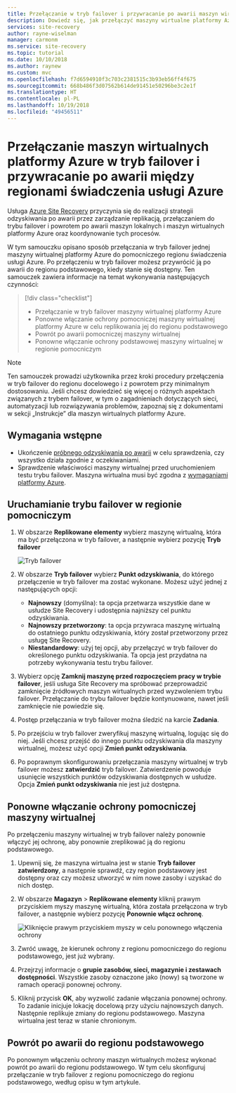 ```yaml
---
title: Przełączanie w tryb failover i przywracanie po awarii maszyn wirtualnych platformy Azure replikowanych do dodatkowego regionu świadczenia usługi Azure za pomocą usługi Azure Site Recovery
description: Dowiedz się, jak przełączyć maszyny wirtualne platformy Azure replikowane do dodatkowego regionu świadczenia usługi Azure w tryb failover i przywrócić je po awarii za pomocą usługi Azure Site Recovery
services: site-recovery
author: rayne-wiselman
manager: carmonm
ms.service: site-recovery
ms.topic: tutorial
ms.date: 10/10/2018
ms.author: raynew
ms.custom: mvc
ms.openlocfilehash: f7d6594910f3c703c2381515c3b93eb56ff4f675
ms.sourcegitcommit: 668b486f3d07562b614de91451e50296be3c2e1f
ms.translationtype: HT
ms.contentlocale: pl-PL
ms.lasthandoff: 10/19/2018
ms.locfileid: "49456511"
---
```

# <a name="fail-over-and-fail-back-azure-vms-between-azure-regions"></a>Przełączanie maszyn wirtualnych platformy Azure w tryb failover i przywracanie po awarii między regionami świadczenia usługi Azure

Usługa [Azure Site Recovery](site-recovery-overview.md) przyczynia się do realizacji strategii odzyskiwania po awarii przez zarządzanie replikacją, przełączaniem do trybu failover i powrotem po awarii maszyn lokalnych i maszyn wirtualnych platformy Azure oraz koordynowanie tych procesów.

W tym samouczku opisano sposób przełączania w tryb failover jednej maszyny wirtualnej platformy Azure do pomocniczego regionu świadczenia usługi Azure. Po przełączeniu w tryb failover możesz przywrócić ją po awarii do regionu podstawowego, kiedy stanie się dostępny. Ten samouczek zawiera informacje na temat wykonywania następujących czynności:

> [!div class="checklist"]
> * Przełączanie w tryb failover maszyny wirtualnej platformy Azure
> * Ponowne włączanie ochrony pomocniczej maszyny wirtualnej platformy Azure w celu replikowania jej do regionu podstawowego
> * Powrót po awarii pomocniczej maszyny wirtualnej
> * Ponowne włączanie ochrony podstawowej maszyny wirtualnej w regionie pomocniczym

> [!NOTE]
> Ten samouczek prowadzi użytkownika przez kroki procedury przełączenia w tryb failover do regionu docelowego i z powrotem przy minimalnym dostosowaniu. Jeśli chcesz dowiedzieć się więcej o różnych aspektach związanych z trybem failover, w tym o zagadnieniach dotyczących sieci, automatyzacji lub rozwiązywania problemów, zapoznaj się z dokumentami w sekcji „Instrukcje” dla maszyn wirtualnych platformy Azure.

## <a name="prerequisites"></a>Wymagania wstępne

- Ukończenie [próbnego odzyskiwania po awarii](azure-to-azure-tutorial-dr-drill.md) w celu sprawdzenia, czy wszystko działa zgodnie z oczekiwaniami.
- Sprawdzenie właściwości maszyny wirtualnej przed uruchomieniem testu trybu failover. Maszyna wirtualna musi być zgodna z [wymaganiami platformy Azure](azure-to-azure-support-matrix.md#support-for-replicated-machine-os-versions).

## <a name="run-a-failover-to-the-secondary-region"></a>Uruchamianie trybu failover w regionie pomocniczym

1. W obszarze **Replikowane elementy** wybierz maszynę wirtualną, która ma być przełączona w tryb failover, a następnie wybierz pozycję **Tryb failover**

   ![Tryb failover](./media/azure-to-azure-tutorial-failover-failback/failover.png)

2. W obszarze **Tryb failover** wybierz **Punkt odzyskiwania**, do którego przełączenie w tryb failover ma zostać wykonane. Możesz użyć jednej z następujących opcji:

   * **Najnowszy** (domyślna): ta opcja przetwarza wszystkie dane w usłudze Site Recovery i udostępnia najniższy cel punktu odzyskiwania.
   * **Najnowszy przetworzony**: ta opcja przywraca maszynę wirtualną do ostatniego punktu odzyskiwania, który został przetworzony przez usługę Site Recovery.
   * **Niestandardowy**: użyj tej opcji, aby przełączyć w tryb failover do określonego punktu odzyskiwania. Ta opcja jest przydatna na potrzeby wykonywania testu trybu failover.

3. Wybierz opcję **Zamknij maszynę przed rozpoczęciem pracy w trybie failover**, jeśli usługa Site Recovery ma spróbować przeprowadzić zamknięcie źródłowych maszyn wirtualnych przed wyzwoleniem trybu failover. Przełączanie do trybu failover będzie kontynuowane, nawet jeśli zamknięcie nie powiedzie się.

4. Postęp przełączania w tryb failover można śledzić na karcie **Zadania**.

5. Po przejściu w tryb failover zweryfikuj maszynę wirtualną, logując się do niej. Jeśli chcesz przejść do innego punktu odzyskiwania dla maszyny wirtualnej, możesz użyć opcji **Zmień punkt odzyskiwania**.

6. Po poprawnym skonfigurowaniu przełączania maszyny wirtualnej w tryb failover możesz **zatwierdzić** tryb failover.
   Zatwierdzenie powoduje usunięcie wszystkich punktów odzyskiwania dostępnych w usłudze. Opcja **Zmień punkt odzyskiwania** nie jest już dostępna.

## <a name="reprotect-the-secondary-vm"></a>Ponowne włączanie ochrony pomocniczej maszyny wirtualnej

Po przełączeniu maszyny wirtualnej w tryb failover należy ponownie włączyć jej ochronę, aby ponownie zreplikować ją do regionu podstawowego.

1. Upewnij się, że maszyna wirtualna jest w stanie **Tryb failover zatwierdzony**, a następnie sprawdź, czy region podstawowy jest dostępny oraz czy możesz utworzyć w nim nowe zasoby i uzyskać do nich dostęp.
2. W obszarze **Magazyn** > **Replikowane elementy** kliknij prawym przyciskiem myszy maszynę wirtualną, która została przełączona w tryb failover, a następnie wybierz pozycję **Ponownie włącz ochronę**.

   ![Kliknięcie prawym przyciskiem myszy w celu ponownego włączenia ochrony](./media/azure-to-azure-tutorial-failover-failback/reprotect.png)

2. Zwróć uwagę, że kierunek ochrony z regionu pomocniczego do regionu podstawowego, jest już wybrany.
3. Przejrzyj informacje o **grupie zasobów, sieci, magazynie i zestawach dostępności**. Wszystkie zasoby oznaczone jako (nowy) są tworzone w ramach operacji ponownej ochrony.
4. Kliknij przycisk **OK**, aby wyzwolić zadanie włączania ponownej ochrony. To zadanie inicjuje lokację docelową przy użyciu najnowszych danych. Następnie replikuje zmiany do regionu podstawowego. Maszyna wirtualna jest teraz w stanie chronionym.

## <a name="fail-back-to-the-primary-region"></a>Powrót po awarii do regionu podstawowego

Po ponownym włączeniu ochrony maszyn wirtualnych możesz wykonać powrót po awarii do regionu podstawowego. W tym celu skonfiguruj przełączanie w tryb failover z regionu pomocniczego do regionu podstawowego, według opisu w tym artykule.

